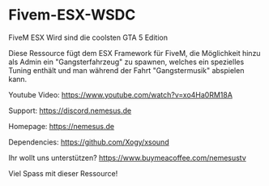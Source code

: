 # Fivem-ESX-WSDC
FiveM ESX Wird sind die coolsten GTA 5 Edition

Diese Ressource fügt dem ESX Framework für FiveM, die Möglichkeit hinzu als Admin ein "Gangsterfahrzeug" zu spawnen, welches ein spezielles Tuning enthält und man während der Fahrt "Gangstermusik" abspielen kann.

Youtube Video: https://www.youtube.com/watch?v=xo4Ha0RM18A

Support: https://discord.nemesus.de

Homepage: https://nemesus.de

Dependencies: https://github.com/Xogy/xsound

Ihr wollt uns unterstützen? https://www.buymeacoffee.com/nemesustv

Viel Spass mit dieser Ressource!
